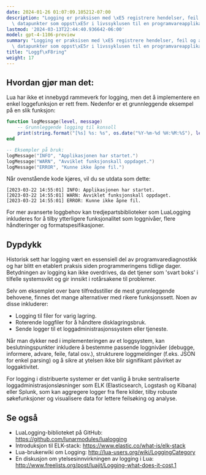 ```yaml
---
date: 2024-01-26 01:07:09.105212-07:00
description: "Logging er praksisen med \xE5 registrere hendelser, feil og andre betydningsfulle\
  \ datapunkter som oppst\xE5r i livssyklusen til en programvareapplikasjon.\u2026"
lastmod: '2024-03-13T22:44:40.936642-06:00'
model: gpt-4-1106-preview
summary: "Logging er praksisen med \xE5 registrere hendelser, feil og andre betydningsfulle\
  \ datapunkter som oppst\xE5r i livssyklusen til en programvareapplikasjon."
title: "Loggf\xF8ring"
weight: 17
---
```


## Hvordan gjør man det:
Lua har ikke et innebygd rammeverk for logging, men det å implementere en enkel loggefunksjon er rett frem. Nedenfor er et grunnleggende eksempel på en slik funksjon:

```lua
function logMessage(level, message)
    -- Grunnleggende logging til konsoll
    print(string.format("[%s] %s: %s", os.date("%Y-%m-%d %H:%M:%S"), level, message))
end

-- Eksempler på bruk:
logMessage("INFO", "Applikasjonen har startet.")
logMessage("WARN", "Avviklet funksjonskall oppdaget.")
logMessage("ERROR", "Kunne ikke åpne fil.")
```

Når ovenstående kode kjøres, vil du se utdata som dette:
```
[2023-03-22 14:55:01] INFO: Applikasjonen har startet.
[2023-03-22 14:55:01] WARN: Avviklet funksjonskall oppdaget.
[2023-03-22 14:55:01] ERROR: Kunne ikke åpne fil.
```

For mer avanserte loggbehov kan tredjepartsbiblioteker som LuaLogging inkluderes for å tilby ytterligere funksjonalitet som loggnivåer, flere håndteringer og formatspesifikasjoner.

## Dypdykk
Historisk sett har logging vært en essensiell del av programvarediagnostikk og har blitt en etablert praksis siden programmeringens tidlige dager. Betydningen av logging kan ikke overdrives, da det tjener som 'svart boks' i tilfelle systemsvikt og gir innsikt i rotårsakene til problemer.

Selv om eksemplet over bare tilfredsstiller de mest grunnleggende behovene, finnes det mange alternativer med rikere funksjonssett. Noen av disse inkluderer:

- Logging til filer for varig lagring.
- Roterende loggfiler for å håndtere disklagringsbruk.
- Sende logger til et loggadministrasjonssystem eller tjeneste.

Når man dykker ned i implementeringen av et loggsystem, kan beslutningspunkter inkludere å bestemme passende loggnivåer (debugge, informere, advare, feile, fatal osv.), strukturere loggmeldinger (f.eks. JSON for enkel parsing) og å sikre at ytelsen ikke blir signifikant påvirket av loggaktivitet.

For logging i distribuerte systemer er det vanlig å bruke sentraliserte loggadministrasjonsløsninger som ELK (Elasticsearch, Logstash og Kibana) eller Splunk, som kan aggregere logger fra flere kilder, tilby robuste søkefunksjoner og visualisere data for lettere feilsøking og analyse.

## Se også
- LuaLogging-biblioteket på GitHub: https://github.com/lunarmodules/lualogging
- Introduksjon til ELK-stack: https://www.elastic.co/what-is/elk-stack
- Lua-brukerwiki om Logging: http://lua-users.org/wiki/LoggingCategory
- En diskusjon om ytelsesinnvirkningen av logging i Lua: http://www.freelists.org/post/luajit/Logging-what-does-it-cost,1
